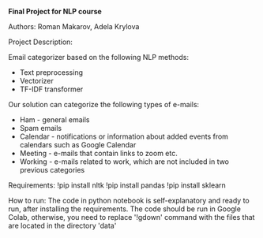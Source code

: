 **Final Project for NLP course**

Authors: Roman Makarov, Adela Krylova

Project Description:

Email categorizer based on the following NLP methods:
* Text preprocessing
* Vectorizer
* TF-IDF transformer

Our solution can categorize the following types of e-mails:
* Ham - general emails
* Spam emails
* Calendar - notifications or information about added events from calendars such as Google Calendar
* Meeting - e-mails that contain links to zoom etc.
* Working - e-mails related to work, which are not included in two previous categories

Requirements:
    !pip install nltk
    !pip install pandas
    !pip install sklearn
    
How to run:
  The code in python notebook is self-explanatory and ready to run, after installing the requirements.
  The code should be run in Google Colab, otherwise, you need to replace '!gdown' command with the files that are located in the directory 'data'
